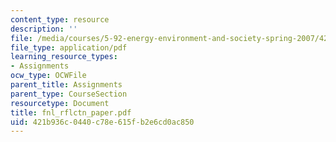 ```yaml
---
content_type: resource
description: ''
file: /media/courses/5-92-energy-environment-and-society-spring-2007/421b936c0440c78e615fb2e6cd0ac850_fnl_rflctn_paper.pdf
file_type: application/pdf
learning_resource_types:
- Assignments
ocw_type: OCWFile
parent_title: Assignments
parent_type: CourseSection
resourcetype: Document
title: fnl_rflctn_paper.pdf
uid: 421b936c-0440-c78e-615f-b2e6cd0ac850
---
```


